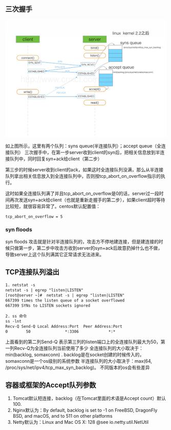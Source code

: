 ## 三次握手
![tcp-sync-queue-and-accept-queue](./tcp-sync-queue-and-accept-queue-small-1024x747.jpg)

如上图所示，这里有两个队列：syns queue(半连接队列）；accept queue（全连接队列）
三次握手中，在第一步server收到client的syn后，把相关信息放到半连接队列中，同时回复syn+ack给client（第二步）

第三步的时候server收到client的ack，如果这时全连接队列没满，那么从半连接队列拿出相关信息放入到全连接队列中，否则按tcp_abort_on_overflow指示的执行。

这时如果全连接队列满了并且tcp_abort_on_overflow是0的话，server过一段时间再次发送syn+ack给client（也就是重新走握手的第二步），如果client超时等待比较短，就很容易异常了。centos默认配置值：
```
tcp_abort_on_overflow = 5
```


### syn floods
syn floods 攻击就是针对半连接队列的，攻击方不停地建连接，但是建连接的时候只做第一步，第二步中攻击方收到server的syn+ack后故意扔掉什么也不做，导致server上这个队列满其它正常请求无法进来。

## TCP连接队列溢出
```
1. netstat -s
netstat -s | egrep "listen|LISTEN"
[root@server ~]#  netstat -s | egrep "listen|LISTEN"
667399 times the listen queue of a socket overflowed
667399 SYNs to LISTEN sockets ignored

2. ss 命令
ss -lnt
Recv-Q Send-Q Local Address:Port  Peer Address:Port
0        50               *:3306             *:*
```
上面看到的第二列Send-Q 表示第三列的listen端口上的全连接队列最大为50，第一列Recv-Q为全连接队列当前使用了多少
全连接队列的大小取决于：min(backlog, somaxconn) . backlog是在socket创建的时候传入的，somaxconn是一个os级别的系统参数
半连接队列的大小取决于：max(64, /proc/sys/net/ipv4/tcp_max_syn_backlog)。 不同版本的os会有些差异

## 容器或框架的Accept队列参数
1. Tomcat默认短连接，backlog（在Tomcat里面的术语是Accept count）默认100.
2. Nginx默认为：By default, backlog is set to -1 on FreeBSD, DragonFly BSD, and macOS, and to 511 on other platforms 
3. Netty默认为：Linux and Mac OS X: 128 @see io.netty.util.NetUtil
